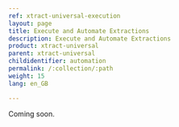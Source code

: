 ```yaml
---
ref: xtract-universal-execution
layout: page
title: Execute and Automate Extractions
description: Execute and Automate Extractions
product: xtract-universal
parent: xtract-universal
childidentifier: automation
permalink: /:collection/:path
weight: 15
lang: en_GB

---
```

Coming soon.